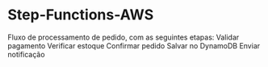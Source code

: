 # Step-Functions-AWS
Fluxo de processamento de pedido, com as seguintes etapas:  Validar pagamento  Verificar estoque  Confirmar pedido  Salvar no DynamoDB  Enviar notificação
